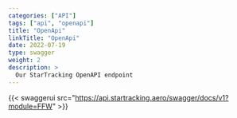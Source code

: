 ```yaml
---
categories: ["API"]
tags: ["api", "openapi"] 
title: "OpenApi"
linkTitle: "OpenApi"
date: 2022-07-19
type: swagger
weight: 2
description: >
  Our StarTracking OpenAPI endpoint
---
```

{{< swaggerui src="https://api.startracking.aero/swagger/docs/v1?module=FFW" >}}